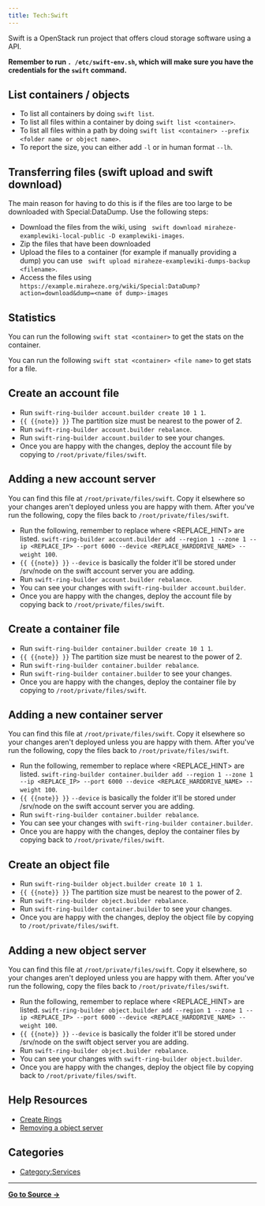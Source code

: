 ```yaml
---
title: Tech:Swift
---
```


Swift is a OpenStack run project that offers cloud storage software using a API.

**Remember to run `. /etc/swift-env.sh`, which will make sure you have the credentials for the `swift` command.**

## List containers / objects 

* To list all containers by doing `swift list`.
* To list all files within a container by doing `swift list <container>`.
* To list all files within a path by doing `swift list <container> --prefix <folder name or object name>`.
* To report the size, you can either add `-l` or in human format `--lh`.

## Transferring files (swift upload and swift download) 

The main reason for having to do this is if the files are too large to be downloaded with Special:DataDump. Use the following steps:

* Download the files from the wiki, using ` swift download miraheze-examplewiki-local-public -D examplewiki-images`.
* Zip the files that have been downloaded
* Upload the files to a container (for example if manually providing a dump) you can use ` swift upload miraheze-examplewiki-dumps-backup <filename>`.
* Access the files using `https://example.miraheze.org/wiki/Special:DataDump?action=download&dump=<name of dump>-images`

## Statistics 

You can run the following `swift stat <container>` to get the stats on the container.

You can run the following `swift stat <container> <file name>` to get stats for a file.

## Create an account file 

* Run `swift-ring-builder account.builder create 10 1 1`.
* `{{ {{note}} }}` The partition size must be nearest to the power of 2.
* Run `swift-ring-builder account.builder rebalance`.
* Run `swift-ring-builder account.builder` to see your changes.
* Once you are happy with the changes, deploy the account file by copying to `/root/private/files/swift`.

## Adding a new account server 

You can find this file at `/root/private/files/swift`. Copy it elsewhere so your changes aren't deployed unless you are happy with them. After you've run the following, copy the files back to `/root/private/files/swift`.

* Run the following, remember to replace where <REPLACE_HINT> are listed. `swift-ring-builder account.builder add --region 1 --zone 1 --ip <REPLACE_IP> --port 6000 --device <REPLACE_HARDDRIVE_NAME> --weight 100`.
* `{{ {{note}} }}` `--device` is basically the folder it'll be stored under /srv/node on the swift account server you are adding.
* Run `swift-ring-builder account.builder rebalance`.
* You can see your changes with `swift-ring-builder account.builder`.
* Once you are happy with the changes, deploy the account file by copying back to `/root/private/files/swift`.

## Create a container file 

* Run `swift-ring-builder container.builder create 10 1 1`.
* `{{ {{note}} }}` The partition size must be nearest to the power of 2.
* Run `swift-ring-builder container.builder rebalance`.
* Run `swift-ring-builder container.builder` to see your changes.
* Once you are happy with the changes, deploy the container file by copying to `/root/private/files/swift`.

## Adding a new container server 

You can find this file at `/root/private/files/swift`. Copy it elsewhere so your changes aren't deployed unless you are happy with them. After you've run the following, copy the files back to `/root/private/files/swift`.

* Run the following, remember to replace where <REPLACE_HINT> are listed. `swift-ring-builder container.builder add --region 1 --zone 1 --ip <REPLACE_IP> --port 6000 --device <REPLACE_HARDDRIVE_NAME> --weight 100`.
* `{{ {{note}} }}` `--device` is basically the folder it'll be stored under /srv/node on the swift account server you are adding.
* Run `swift-ring-builder container.builder rebalance`.
* You can see your changes with `swift-ring-builder container.builder`.
* Once you are happy with the changes, deploy the container files by copying back to `/root/private/files/swift`.

## Create an object file 

* Run `swift-ring-builder object.builder create 10 1 1`.
* `{{ {{note}} }}` The partition size must be nearest to the power of 2.
* Run `swift-ring-builder object.builder rebalance`.
* Run `swift-ring-builder container.builder` to see your changes.
* Once you are happy with the changes, deploy the object file by copying to `/root/private/files/swift`.

## Adding a new object server 

You can find this file at `/root/private/files/swift`. Copy it elsewhere, so your changes aren't deployed unless you are happy with them. After you've run the following, copy the files back to `/root/private/files/swift`.

* Run the following, remember to replace where <REPLACE_HINT> are listed. `swift-ring-builder object.builder add --region 1 --zone 1 --ip <REPLACE_IP> --port 6000 --device <REPLACE_HARDDRIVE_NAME> --weight 100`.
* `{{ {{note}} }}` `--device` is basically the folder it'll be stored under /srv/node on the swift object server you are adding.
* Run `swift-ring-builder object.builder rebalance`.
* You can see your changes with `swift-ring-builder object.builder`.
* Once you are happy with the changes, deploy the object file by copying back to `/root/private/files/swift`.

## Help Resources 

* [Create Rings](https://docs.openstack.org/swift/queens/install/initial-rings.html)
* [Removing a object server](https://mindmajix.com/openstack/removing-nodes-from-a-cluster)

## Categories

* [Category:Services](https://meta.miraheze.org/wiki/Category:Services)



----
**[Go to Source &rarr;](https://meta.miraheze.org/wiki/Tech:Swift)**